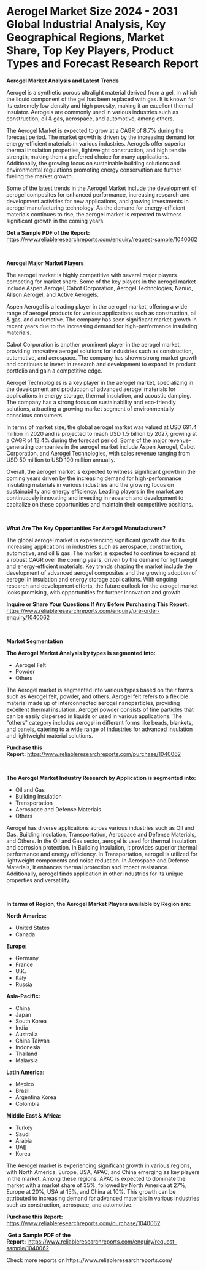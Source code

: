 <p><h1>Aerogel Market Size 2024 - 2031 Global Industrial Analysis, Key Geographical Regions, Market Share, Top Key Players, Product Types and Forecast Research Report</h1></p><p><strong>Aerogel Market Analysis and Latest Trends</strong></p>
<p><p>Aerogel is a synthetic porous ultralight material derived from a gel, in which the liquid component of the gel has been replaced with gas. It is known for its extremely low density and high porosity, making it an excellent thermal insulator. Aerogels are commonly used in various industries such as construction, oil & gas, aerospace, and automotive, among others.</p><p>The Aerogel Market is expected to grow at a CAGR of 8.7% during the forecast period. The market growth is driven by the increasing demand for energy-efficient materials in various industries. Aerogels offer superior thermal insulation properties, lightweight construction, and high tensile strength, making them a preferred choice for many applications. Additionally, the growing focus on sustainable building solutions and environmental regulations promoting energy conservation are further fueling the market growth.</p><p>Some of the latest trends in the Aerogel Market include the development of aerogel composites for enhanced performance, increasing research and development activities for new applications, and growing investments in aerogel manufacturing technology. As the demand for energy-efficient materials continues to rise, the aerogel market is expected to witness significant growth in the coming years.</p></p>
<p><strong>Get a Sample PDF of the Report:&nbsp;</strong> <a href="https://www.reliableresearchreports.com/enquiry/request-sample/1040062">https://www.reliableresearchreports.com/enquiry/request-sample/1040062</a></p>
<p>&nbsp;</p>
<p><strong>Aerogel Major Market Players</strong></p>
<p><p>The aerogel market is highly competitive with several major players competing for market share. Some of the key players in the aerogel market include Aspen Aerogel, Cabot Corporation, Aerogel Technologies, Nanuo, Alison Aerogel, and Active Aerogels.</p><p>Aspen Aerogel is a leading player in the aerogel market, offering a wide range of aerogel products for various applications such as construction, oil & gas, and automotive. The company has seen significant market growth in recent years due to the increasing demand for high-performance insulating materials.</p><p>Cabot Corporation is another prominent player in the aerogel market, providing innovative aerogel solutions for industries such as construction, automotive, and aerospace. The company has shown strong market growth and continues to invest in research and development to expand its product portfolio and gain a competitive edge.</p><p>Aerogel Technologies is a key player in the aerogel market, specializing in the development and production of advanced aerogel materials for applications in energy storage, thermal insulation, and acoustic damping. The company has a strong focus on sustainability and eco-friendly solutions, attracting a growing market segment of environmentally conscious consumers.</p><p>In terms of market size, the global aerogel market was valued at USD 691.4 million in 2020 and is projected to reach USD 1.5 billion by 2027, growing at a CAGR of 12.4% during the forecast period. Some of the major revenue-generating companies in the aerogel market include Aspen Aerogel, Cabot Corporation, and Aerogel Technologies, with sales revenue ranging from USD 50 million to USD 100 million annually.</p><p>Overall, the aerogel market is expected to witness significant growth in the coming years driven by the increasing demand for high-performance insulating materials in various industries and the growing focus on sustainability and energy efficiency. Leading players in the market are continuously innovating and investing in research and development to capitalize on these opportunities and maintain their competitive positions.</p></p>
<p>&nbsp;</p>
<p><strong>What Are The Key Opportunities For Aerogel Manufacturers?</strong></p>
<p><p>The global aerogel market is experiencing significant growth due to its increasing applications in industries such as aerospace, construction, automotive, and oil & gas. The market is expected to continue to expand at a robust CAGR over the coming years, driven by the demand for lightweight and energy-efficient materials. Key trends shaping the market include the development of advanced aerogel composites and the growing adoption of aerogel in insulation and energy storage applications. With ongoing research and development efforts, the future outlook for the aerogel market looks promising, with opportunities for further innovation and growth.</p></p>
<p><strong>Inquire or Share Your Questions If Any Before Purchasing This Report:</strong> <a href="https://www.reliableresearchreports.com/enquiry/pre-order-enquiry/1040062">https://www.reliableresearchreports.com/enquiry/pre-order-enquiry/1040062</a></p>
<p>&nbsp;</p>
<p><strong>Market Segmentation</strong></p>
<p><strong>The Aerogel Market Analysis by types is segmented into:</strong></p>
<p><ul><li>Aerogel Felt</li><li>Powder</li><li>Others</li></ul></p>
<p><p>The Aerogel market is segmented into various types based on their forms such as Aerogel felt, powder, and others. Aerogel felt refers to a flexible material made up of interconnected aerogel nanoparticles, providing excellent thermal insulation. Aerogel powder consists of fine particles that can be easily dispersed in liquids or used in various applications. The "others" category includes aerogel in different forms like beads, blankets, and panels, catering to a wide range of industries for advanced insulation and lightweight material solutions.</p></p>
<p><strong>Purchase this Report:&nbsp;</strong><a href="https://www.reliableresearchreports.com/purchase/1040062">https://www.reliableresearchreports.com/purchase/1040062</a></p>
<p>&nbsp;</p>
<p><strong>The Aerogel Market Industry Research by Application is segmented into:</strong></p>
<p><ul><li>Oil and Gas</li><li>Building Insulation</li><li>Transportation</li><li>Aerospace and Defense Materials</li><li>Others</li></ul></p>
<p><p>Aerogel has diverse applications across various industries such as Oil and Gas, Building Insulation, Transportation, Aerospace and Defense Materials, and Others. In the Oil and Gas sector, aerogel is used for thermal insulation and corrosion protection. In Building Insulation, it provides superior thermal performance and energy efficiency. In Transportation, aerogel is utilized for lightweight components and noise reduction. In Aerospace and Defense Materials, it enhances thermal protection and impact resistance. Additionally, aerogel finds application in other industries for its unique properties and versatility.</p></p>
<p>&nbsp;</p>
<p><strong>In terms of Region, the Aerogel Market Players available by Region are:</strong></p>
<p>
    <p> <strong> North America: </strong>
        <ul>
            <li>United States</li>
            <li>Canada</li>
        </ul>
        </p> 
    <p> <strong> Europe: </strong>
        <ul>
            <li>Germany</li>
            <li>France</li>
            <li>U.K.</li>
            <li>Italy</li>
            <li>Russia</li>
        </ul>
        </p> 
    <p> <strong> Asia-Pacific: </strong>
        <ul>
            <li>China</li>
            <li>Japan</li>
            <li>South Korea</li>
            <li>India</li>
            <li>Australia</li>
            <li>China Taiwan</li>
            <li>Indonesia</li>
            <li>Thailand</li>
            <li>Malaysia</li>
        </ul>
        </p> 
    <p> <strong> Latin America: </strong>
        <ul>
            <li>Mexico</li>
            <li>Brazil</li>
            <li>Argentina Korea</li>
            <li>Colombia</li>
        </ul>
        </p> 
    <p> <strong> Middle East & Africa: </strong>
        <ul>
            <li>Turkey</li>
            <li>Saudi</li>
            <li>Arabia</li>
            <li>UAE</li>
            <li>Korea</li>
        </ul>
    </p>
    </p>
<p><p>The Aerogel market is experiencing significant growth in various regions, with North America, Europe, USA, APAC, and China emerging as key players in the market. Among these regions, APAC is expected to dominate the market with a market share of 35%, followed by North America at 27%, Europe at 20%, USA at 15%, and China at 10%. This growth can be attributed to increasing demand for advanced materials in various industries such as construction, aerospace, and automotive.</p></p>
<p><strong>Purchase this Report: </strong><a href="https://www.reliableresearchreports.com/purchase/1040062">https://www.reliableresearchreports.com/purchase/1040062</a></p>
<p>&nbsp;<strong>Get a Sample PDF of the Report:&nbsp;&nbsp;</strong><a href="https://www.reliableresearchreports.com/enquiry/request-sample/1040062">https://www.reliableresearchreports.com/enquiry/request-sample/1040062</a></p>
<p><strong></strong></p>
<p>Check more reports on https://www.reliableresearchreports.com/</p>
